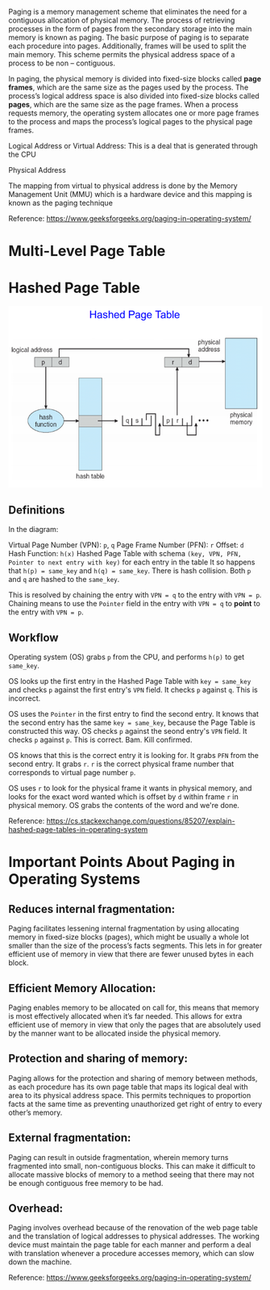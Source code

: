 Paging is a memory management scheme that eliminates the need for a contiguous allocation of physical memory. The process of retrieving processes in the form of pages from the secondary storage into the main memory is known as paging. The basic purpose of paging is to separate each procedure into pages. Additionally, frames will be used to split the main memory. This scheme permits the physical address space of a process to be non – contiguous.

In paging, the physical memory is divided into fixed-size blocks called **page frames**, which are the same size as the pages used by the process. The process’s logical address space is also divided into fixed-size blocks called **pages**, which are the same size as the page frames. When a process requests memory, the operating system allocates one or more page frames to the process and maps the process’s logical pages to the physical page frames.

Logical Address or Virtual Address: This is a deal that is generated through the CPU

Physical Address

The mapping from virtual to physical address is done by the Memory Management Unit (MMU) which is a hardware device and this mapping is known as the paging technique

Reference: https://www.geeksforgeeks.org/paging-in-operating-system/


# Multi-Level Page Table




# Hashed Page Table

![Hashed Page Table](hashed_page_table.png)

## Definitions
In the diagram:

Virtual Page Number (VPN): `p`, `q`
Page Frame Number (PFN): `r`
Offset: `d`
Hash Function: `h(x)`
Hashed Page Table with schema `(key, VPN, PFN, Pointer to next entry with key)` for each entry in the table
It so happens that `h(p) = same_key` and `h(q) = same_key`. There is hash collision. Both `p` and `q` are hashed to the `same_key`.

This is resolved by chaining the entry with `VPN = q` to the entry with `VPN = p`. Chaining means to use the `Pointer` field in the entry with `VPN = q` to **point** to the entry with `VPN = p`.

## Workflow
Operating system (OS) grabs `p` from the CPU, and performs `h(p)` to get `same_key`.

OS looks up the first entry in the Hashed Page Table with `key = same_key` and checks `p` against the first entry's `VPN` field. It checks `p` against `q`. This is incorrect.

OS uses the `Pointer` in the first entry to find the second entry. It knows that the second entry has the same `key = same_key`, because the Page Table is constructed this way. OS checks `p` against the seond entry's `VPN` field. It checks `p` against `p`. This is correct. Bam. Kill confirmed.

OS knows that this is the correct entry it is looking for. It grabs `PFN` from the second entry. It grabs `r`. `r` is the correct physical frame number that corresponds to virtual page number `p`.

OS uses `r` to look for the physical frame it wants in physical memory, and looks for the exact word wanted which is offset by `d` within frame `r` in physical memory. OS grabs the contents of the word and we're done.

Reference:
https://cs.stackexchange.com/questions/85207/explain-hashed-page-tables-in-operating-system



# Important Points About Paging in Operating Systems
## Reduces internal fragmentation: 
Paging facilitates lessening internal fragmentation by using allocating memory in fixed-size blocks (pages), which might be usually a whole lot smaller than the size of the process’s facts segments. This lets in for greater efficient use of memory in view that there are fewer unused bytes in each block.
## Efficient Memory Allocation: 
Paging enables memory to be allocated on call for, this means that memory is most effectively allocated when it’s far needed. This allows for extra efficient use of memory in view that only the pages that are absolutely used by the manner want to be allocated inside the physical memory.
## Protection and sharing of memory: 
Paging allows for the protection and sharing of memory between methods, as each procedure has its own page table that maps its logical deal with area to its physical address space. This permits techniques to proportion facts at the same time as preventing unauthorized get right of entry to every other’s memory.
## External fragmentation: 
Paging can result in outside fragmentation, wherein memory turns fragmented into small, non-contiguous blocks. This can make it difficult to allocate massive blocks of memory to a method seeing that there may not be enough contiguous free memory to be had.
## Overhead: 
Paging involves overhead because of the renovation of the web page table and the translation of logical addresses to physical addresses. The working device must maintain the page table for each manner and perform a deal with translation whenever a procedure accesses memory, which can slow down the machine.

Reference: https://www.geeksforgeeks.org/paging-in-operating-system/
